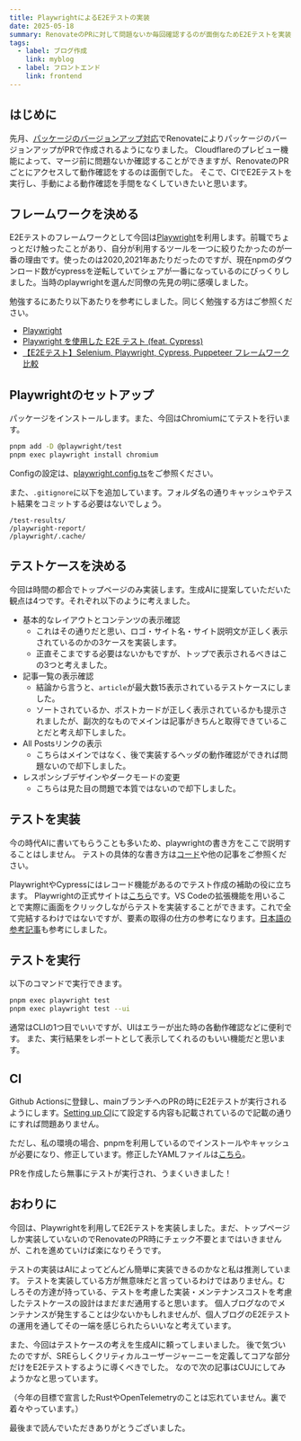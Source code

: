 ```yaml
---
title: PlaywrightによるE2Eテストの実装
date: 2025-05-18
summary: RenovateのPRに対して問題ないか毎回確認するのが面倒なためE2Eテストを実装し、正常確認を自動化した。
tags:
  - label: ブログ作成
    link: myblog
  - label: フロントエンド
    link: frontend
---
```


## はじめに

先月、[パッケージのバージョンアップ対応](20250419_pkg-up.md)でRenovateによりパッケージのバージョンアップがPRで作成されるようになりました。
Cloudflareのプレビュー機能によって、マージ前に問題ないか確認することができますが、RenovateのPRごとにアクセスして動作確認をするのは面倒でした。
そこで、CIでE2Eテストを実行し、手動による動作確認を手間をなくしていきたいと思います。

## フレームワークを決める

E2Eテストのフレームワークとして今回は[Playwright](https://playwright.dev/)を利用します。前職でちょっとだけ触ったことがあり、自分が利用するツールを一つに絞りたかったのが一番の理由です。使ったのは2020,2021年あたりだったのですが、現在npmのダウンロード数がcypressを逆転していてシェアが一番になっているのにびっくりしました。当時のplaywrightを選んだ同僚の先見の明に感嘆しました。

勉強するにあたり以下あたりを参考にしました。同じく勉強する方はご参照ください。

- [Playwright](https://playwright.dev/)
- [Playwright を使用した E2E テスト (feat. Cypress)](https://zenn.dev/cloud_ace/articles/5024fa2fefcb9f)
- [【E2Eテスト】Selenium, Playwright, Cypress, Puppeteer フレームワーク比較](https://zenn.dev/nyazuki/articles/2c468862e58668)

## Playwrightのセットアップ

パッケージをインストールします。また、今回はChromiumにてテストを行います。

```bash
pnpm add -D @playwright/test
pnpm exec playwright install chromium
```

Configの設定は、[playwright.config.ts](https://github.com/kkmnky/myblog/blob/main/playwright.config.ts)をご参照ください。

また、`.gitignore`に以下を追加しています。フォルダ名の通りキャッシュやテスト結果をコミットする必要はないでしょう。

```
/test-results/
/playwright-report/
/playwright/.cache/
```

## テストケースを決める

今回は時間の都合でトップページのみ実装します。生成AIに提案していただいた観点は4つです。それぞれ以下のように考えました。

- 基本的なレイアウトとコンテンツの表示確認
  - これはその通りだと思い、ロゴ・サイト名・サイト説明文が正しく表示されているのかの3ケースを実装します。
  - 正直そこまでする必要はないかもですが、トップで表示されるべきはこの3つと考えました。
- 記事一覧の表示確認
  - 結論から言うと、`article`が最大数15表示されているテストケースにしました。
  - ソートされているか、ポストカードが正しく表示されているかも提示されましたが、副次的なものでメインは記事がきちんと取得できていることだと考え却下しました。
- All Postsリンクの表示
  - こちらはメインではなく、後で実装するヘッダの動作確認ができれば問題ないので却下しました。
- レスポンシブデザインやダークモードの変更
  - こちらは見た目の問題で本質ではないので却下しました。

## テストを実装

今の時代AIに書いてもらうことも多いため、playwrightの書き方をここで説明することはしません。
テストの具体的な書き方は[コード](https://github.com/kkmnky/myblog/blob/main/tests/e2e/top-page.spec.ts)や他の記事をご参照ください。

PlaywrightやCypressにはレコード機能があるのでテスト作成の補助の役に立ちます。
Playwrightの正式サイトは[こちら](https://playwright.dev/docs/codegen)です。VS Codeの拡張機能を用いることで実際に画面をクリックしながらテストを実装することができます。これで全て完結するわけではないですが、要素の取得の仕方の参考になります。[日本語の参考記事](https://sqripts.com/2024/08/06/103307/)も参考にしました。

## テストを実行

以下のコマンドで実行できます。

```bash
pnpm exec playwright test
pnpm exec playwright test --ui
```

通常はCLIの1つ目でいいですが、UIはエラーが出た時の各動作確認などに便利です。
また、実行結果をレポートとして表示してくれるのもいい機能だと思います。

## CI

Github Actionsに登録し、mainブランチへのPRの時にE2Eテストが実行されるようにします。[Setting up CI](https://playwright.dev/docs/ci-intro)にて設定する内容も記載されているので記載の通りにすれば問題ありません。

ただし、私の環境の場合、pnpmを利用しているのでインストールやキャッシュが必要になり、修正しています。修正したYAMLファイルは[こちら](https://github.com/kkmnky/myblog/blob/main/.github/workflows/playwright.yaml)。

PRを作成したら無事にテストが実行され、うまくいきました！

## おわりに

今回は、Playwrightを利用してE2Eテストを実装しました。まだ、トップページしか実装していないのでRenovateのPR時にチェック不要とまではいきませんが、これを進めていけば楽になりそうです。

テストの実装はAIによってどんどん簡単に実装できるのかなと私は推測しています。
テストを実装している方が無意味だと言っているわけではありません。むしろその方達が持っている、テストを考慮した実装・メンテナンスコストを考慮したテストケースの設計はまだまだ通用すると思います。
個人ブログなのでメンテナンスが発生することは少ないかもしれませんが、個人ブログのE2Eテストの運用を通してその一端を感じられたらいいなと考えています。

また、今回はテストケースの考えを生成AIに頼ってしまいました。
後で気づいたのですが、SREらしくクリティカルユーザージャーニーを定義してコアな部分だけをE2Eテストするように導くべきでした。
なので次の記事はCUJにしてみようかなと思っています。

（今年の目標で宣言したRustやOpenTelemetryのことは忘れていません。裏で着々やっています。）

最後まで読んでいただきありがとうございました。

